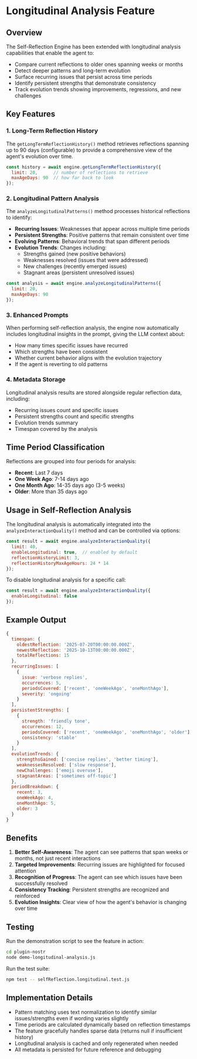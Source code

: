# Longitudinal Analysis Feature

## Overview

The Self-Reflection Engine has been extended with longitudinal analysis capabilities that enable the agent to:

- Compare current reflections to older ones spanning weeks or months
- Detect deeper patterns and long-term evolution
- Surface recurring issues that persist across time periods
- Identify persistent strengths that demonstrate consistency
- Track evolution trends showing improvements, regressions, and new challenges

## Key Features

### 1. Long-Term Reflection History
The `getLongTermReflectionHistory()` method retrieves reflections spanning up to 90 days (configurable) to provide a comprehensive view of the agent's evolution over time.

```javascript
const history = await engine.getLongTermReflectionHistory({
  limit: 20,      // number of reflections to retrieve
  maxAgeDays: 90  // how far back to look
});
```

### 2. Longitudinal Pattern Analysis
The `analyzeLongitudinalPatterns()` method processes historical reflections to identify:

- **Recurring Issues**: Weaknesses that appear across multiple time periods
- **Persistent Strengths**: Positive patterns that remain consistent over time
- **Evolving Patterns**: Behavioral trends that span different periods
- **Evolution Trends**: Changes including:
  - Strengths gained (new positive behaviors)
  - Weaknesses resolved (issues that were addressed)
  - New challenges (recently emerged issues)
  - Stagnant areas (persistent unresolved issues)

```javascript
const analysis = await engine.analyzeLongitudinalPatterns({
  limit: 20,
  maxAgeDays: 90
});
```

### 3. Enhanced Prompts
When performing self-reflection analysis, the engine now automatically includes longitudinal insights in the prompt, giving the LLM context about:

- How many times specific issues have recurred
- Which strengths have been consistent
- Whether current behavior aligns with the evolution trajectory
- If the agent is reverting to old patterns

### 4. Metadata Storage
Longitudinal analysis results are stored alongside regular reflection data, including:

- Recurring issues count and specific issues
- Persistent strengths count and specific strengths
- Evolution trends summary
- Timespan covered by the analysis

## Time Period Classification

Reflections are grouped into four periods for analysis:

- **Recent**: Last 7 days
- **One Week Ago**: 7-14 days ago
- **One Month Ago**: 14-35 days ago (3-5 weeks)
- **Older**: More than 35 days ago

## Usage in Self-Reflection Analysis

The longitudinal analysis is automatically integrated into the `analyzeInteractionQuality()` method and can be controlled via options:

```javascript
const result = await engine.analyzeInteractionQuality({
  limit: 40,
  enableLongitudinal: true,  // enabled by default
  reflectionHistoryLimit: 3,
  reflectionHistoryMaxAgeHours: 24 * 14
});
```

To disable longitudinal analysis for a specific call:

```javascript
const result = await engine.analyzeInteractionQuality({
  enableLongitudinal: false
});
```

## Example Output

```javascript
{
  timespan: {
    oldestReflection: '2025-07-20T00:00:00.000Z',
    newestReflection: '2025-10-13T00:00:00.000Z',
    totalReflections: 15
  },
  recurringIssues: [
    {
      issue: 'verbose replies',
      occurrences: 5,
      periodsCovered: ['recent', 'oneWeekAgo', 'oneMonthAgo'],
      severity: 'ongoing'
    }
  ],
  persistentStrengths: [
    {
      strength: 'friendly tone',
      occurrences: 12,
      periodsCovered: ['recent', 'oneWeekAgo', 'oneMonthAgo', 'older'],
      consistency: 'stable'
    }
  ],
  evolutionTrends: {
    strengthsGained: ['concise replies', 'better timing'],
    weaknessesResolved: ['slow response'],
    newChallenges: ['emoji overuse'],
    stagnantAreas: ['sometimes off-topic']
  },
  periodBreakdown: {
    recent: 3,
    oneWeekAgo: 4,
    oneMonthAgo: 5,
    older: 3
  }
}
```

## Benefits

1. **Better Self-Awareness**: The agent can see patterns that span weeks or months, not just recent interactions
2. **Targeted Improvements**: Recurring issues are highlighted for focused attention
3. **Recognition of Progress**: The agent can see which issues have been successfully resolved
4. **Consistency Tracking**: Persistent strengths are recognized and reinforced
5. **Evolution Insights**: Clear view of how the agent's behavior is changing over time

## Testing

Run the demonstration script to see the feature in action:

```bash
cd plugin-nostr
node demo-longitudinal-analysis.js
```

Run the test suite:

```bash
npm test -- selfReflection.longitudinal.test.js
```

## Implementation Details

- Pattern matching uses text normalization to identify similar issues/strengths even if wording varies slightly
- Time periods are calculated dynamically based on reflection timestamps
- The feature gracefully handles sparse data (returns null if insufficient history)
- Longitudinal analysis is cached and only regenerated when needed
- All metadata is persisted for future reference and debugging
